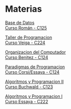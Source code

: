 # Materias

[Base de Datos<br>
Curso Román - C125](https://github.com/cpiccin/Base-de-Datos.git)

[Taller de Programacion<br>
 Curso Veiga - C224](https://github.com/cpiccin/Taller-de-Programacion)

[Organizacion del Computador<br>
 Curso Benitez - C124](https://github.com/cpiccin/Organizacion-del-Computador)

 [Paradigmas de Programacion<br>
 Curso Corsi/Essaya - C124](https://github.com/cpiccin/Paradigmas-de-Programacion)

 [Algoritmos y Programacion II<br>
 Curso Buchwald - C123](https://github.com/cpiccin/Algoritmos-y-Programacion-II)

 [Algoritmos y Programacion I<br>
 Curso Essaya - C222](https://github.com/cpiccin/Algoritmos-y-Programacion-I)

